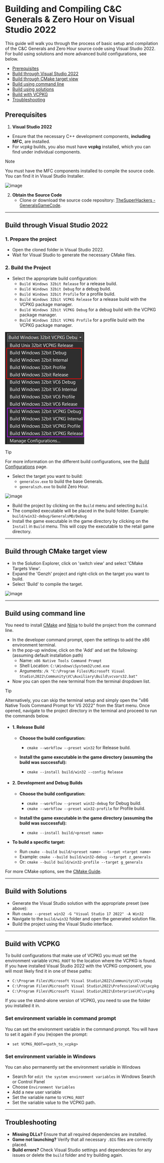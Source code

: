 # Building and Compiling C&C Generals & Zero Hour on Visual Studio 2022

This guide will walk you through the process of basic setup and compilation of the C&C Generals and Zero Hour source
code using Visual Studio 2022.
For build using solutions and more advanced build configurations, see below.

- [Prerequisites](#prerequisites)
- [Build through Visual Studio 2022](#build-through-visual-studio-2022)
- [Build through CMake target view](#build-through-cmake-target-view)
- [Build using command line](#build-using-command-line)
- [Build using solutions](#build-with-solutions)
- [Build with VCPKG](#build-with-vcpkg)
- [Troubleshooting](#troubleshooting)

## Prerequisites

1. **Visual Studio 2022**

- Ensure that the necessary C++ development components, **including MFC**, are installed.
- For _vcpkg_ builds, you also must have **vcpkg** installed, which you can find under individual components.

>[!NOTE]
> You must have the MFC components installed to compile the source code. You can find it in Visual Studio Installer.
>
> ![image](https://github.com/user-attachments/assets/cdabd4d9-f291-4833-8a63-704654a43780)

<!-- markdownlint-disable-next-line -->
2. **Obtain the Source Code**
    - Clone or download the source code
      repository: [TheSuperHackers - GeneralsGameCode](https://github.com/TheSuperHackers/GeneralsGameCode.git).

---

## Build through Visual Studio 2022

### 1. Prepare the project

- Open the cloned folder in Visual Studio 2022.
- Wait for Visual Studio to generate the necessary CMake files.

### 2. Build the Project

- Select the appropriate build configuration:
  - `Build Windows 32bit Release` for a release build.
  - `Build Windows 32bit Debug` for a debug build.
  - `Build Windows 32bit Profile` for a profile build.
  - `Build Windows 32bit VCPKG Release` for a release build with the VCPKG package manager.
  - `Build Windows 32bit VCPKG Debug` for a debug build with the VCPKG package manager.
  - `Build Windows 32bit VCPKG Profile` for a profile build with the VCPKG package manager.

![Build options](https://github.com/TheSuperHackers/GeneralsWiki/raw/refs/heads/main/SourceCode/Builds/files/buildoptions.jpg)

>[!TIP]
> For more information on the different build configurations, see the [Build Configurations](build_configurations.md)
page.

- Select the target you want to build:
  - `generalsv.exe` to build the base Generals.
  - `generalszh.exe` to build Zero Hour.

![image](https://github.com/user-attachments/assets/37d59b79-77fc-4797-bbab-be385dd654da)

- Build the project by clicking on the `Build` menu and selecting `Build`.
- The compiled executable will be placed in the build folder. Example: `build/win32-debug/GeneralsMD/Debug`
- Install the game executable in the game directory by clicking on the `Install` in `Build` menu. This will copy the
  executable to the retail game directory.

---

## Build through CMake target view

- In the Solution Explorer, click on 'switch view' and select 'CMake Targets View'.
- Expand the 'Genzh' project and right-click on the target you want to build.
- Select 'Build' to compile the target.

![image](https://github.com/user-attachments/assets/adb296b6-ae05-4a23-9aa7-2a9c56b9e8e9)

---

## Build using command line

You need to install [CMake](https://cmake.org/download/) and [Ninja](https://github.com/ninja-build/ninja/releases)
to build the project from the command line.

- In the developer command prompt, open the settings to add the x86 environment terminal.
- In the pop-up window, click on the 'Add' and set the following: (assuming default installation path)
  - Name: `x86 Native Tools Command Prompt`
  - Shell Location: `C:\Windows\System32\cmd.exe`
  - Arguments: `/k "C:\Program Files\Microsoft Visual Studio\2022\Community\VC\Auxiliary\Build\vcvars32.bat"`
- Now you can open the new terminal from the terminal dropdown list.

>[!Tip]
> Alternatively, you can skip the terminal setup and simply open the "x86 Native Tools Command Prompt for
> VS 2022" from the Start menu. Once opened, navigate to the project directory in the terminal and proceed
> to run the commands below.
<!-- markdownlint-disable-next-line -->
- #### 1. **Release Build**

  - **Choose the build configuration:**
    - `cmake --workflow --preset win32` for Release build.

  - **Install the game executable in the game directory (assuming the build was successful):**
    - `cmake --install build/win32 --config Release`

- #### 2. **Development and Debug Builds**

  - **Choose the build configuration:**
    - `cmake --workflow --preset win32-debug` for Debug build.
    - `cmake --workflow --preset win32-profile` for Profile build.

  - **Install the game executable in the game directory (assuming the build was successful):**
    - `cmake --install build/<preset name>`

- **To build a specific target:**
  - Run `cmake --build build/<preset name> --target <target name>`
  - Example: `cmake --build build/win32-debug --target z_generals`
  - Or: `cmake --build build/win32-profile --target g_generals`

For more CMake options, see the [CMake Guide](cmake_guide).

---

## Build with Solutions

- Generate the Visual Studio solution with the appropriate preset (see above):
- Run `cmake --preset win32 -G "Visual Studio 17 2022" -A Win32`
- Navigate to the `build/win32` folder and open the generated solution file.
- Build the project using the Visual Studio interface.

---

## Build with VCPKG

To build configurations that make use of VCPKG you must set the environment variable `VCPKG_ROOT` to the location
where the VCPKG is found. If you have installed Visual Studio 2022 with the VCPKG component, you will most likely
find it in one of these paths:

- `C:\Program Files\Microsoft Visual Studio\2022\Community\VC\vcpkg`
- `C:\Program Files\Microsoft Visual Studio\2022\Professional\VC\vcpkg`
- `C:\Program Files\Microsoft Visual Studio\2022\Enterprise\VC\vcpkg`

If you use the stand-alone version of VCPKG, you need to use the folder you installed it in.

### Set environment variable in command prompt

You can set the environment variable in the command prompt. You will have to set it again if you (re)open the prompt:

- `set VCPKG_ROOT=<path_to_vcpkg>`

### Set environment variable in Windows

You can also permanently set the environment variable in Windows

- Search for `edit the system environment variables` in Windows Search or Control Panel
- Choose `Environment Variables`
- Add a new user variable
- Set the variable name to `VCPKG_ROOT`
- Set the variable value to the VCPKG path.

---

## Troubleshooting

- **Missing DLLs?** Ensure that all required dependencies are installed.
- **Game not launching?** Verify that all necessary `.BIG` files are correctly placed.
- **Build errors?** Check Visual Studio settings and dependencies for any issues or delete the `build` folder and try
  building again.
